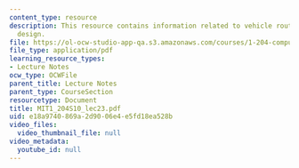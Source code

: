 ```yaml
---
content_type: resource
description: This resource contains information related to vehicle routing and transit
  design.
file: https://ol-ocw-studio-app-qa.s3.amazonaws.com/courses/1-204-computer-algorithms-in-systems-engineering-spring-2010/e18a9740869a2d9006e4e5fd18ea528b_MIT1_204S10_lec23.pdf
file_type: application/pdf
learning_resource_types:
- Lecture Notes
ocw_type: OCWFile
parent_title: Lecture Notes
parent_type: CourseSection
resourcetype: Document
title: MIT1_204S10_lec23.pdf
uid: e18a9740-869a-2d90-06e4-e5fd18ea528b
video_files:
  video_thumbnail_file: null
video_metadata:
  youtube_id: null
---
```

